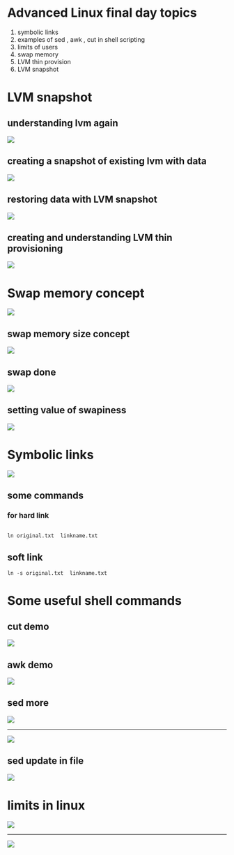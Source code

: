 # Advanced Linux final day topics

<ol>
  <li> symbolic links </li>
  <li> examples of sed , awk , cut in shell scripting </li>
  <li> limits of users </li>
  <li> swap memory </li>
  <li> LVM thin provision </li>
  <li> LVM snapshot </li>
  
</ol>

# LVM snapshot 

## understanding lvm again 

<img src="lvm.png">

## creating a snapshot of existing lvm with data

<img src="lvsnap.png">

## restoring data with LVM snapshot

<img src="restore.png">

## creating and understanding LVM thin provisioning 

<img src="thin.png">

# Swap memory concept 

<img src="swap.png">

## swap memory size concept 

<img src="swapsize.png">

## swap done

<img src="swapdone.png">

## setting value of swapiness

<img src="swappiness.png">


# Symbolic links 

<img src="link.png">

## some commands 

### for hard link

```

ln original.txt  linkname.txt

```

## soft link

```
ln -s original.txt  linkname.txt 

```

# Some useful shell commands

## cut demo

<img src="cut.png">

## awk demo

<img src="awk.png">


## sed more 

<img src="sed1.png">

---

<img src="sed2.png">

## sed update in file

<img src="sed3.png">


# limits in linux

<img src="limit1.png">

---

<img src="limit2.png">

